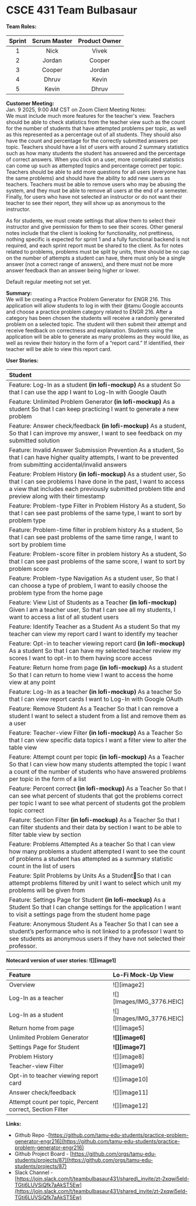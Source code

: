 # CSCE 431 Team Bulbasaur

**Team Roles:**

| Sprint | Scrum Master | Product Owner |
| :---: | :---: | :---: |
| 1 | Nick | Vivek |
| 2 | Jordan | Cooper |
| 3 | Cooper | Jordan |
| 4 | Dhruv | Kevin |
| 5 | Kevin | Dhruv |

**Customer Meeting:**  
Jan. 9 2025, 9:00 AM CST on Zoom Client Meeting Notes:   
We must include much more features for the teacher's view. Teachers should be able to check statistics from the teacher view such as the count for the number of students that have attempted problems per topic, as well as this represented as a percentage out of all students. They should also have the count and percentage for the correctly submitted answers per topic. Teachers should have a list of users with around 2 summary statistics such as how many students the student has answered and the percentage of correct answers. When you click on a user, more complicated statistics can come up such as attempted topics and percentage correct per topic. Teachers should be able to add more questions for all users (everyone has the same problems) and should have the ability to add new users as teachers. Teachers must be able to remove users who may be abusing the system, and they must be able to remove all users at the end of a semester. Finally, for users who have not selected an instructor or do not want their teacher to see their report, they will show up as anonymous to the instructor. 

As for students, we must create settings that allow them to select their instructor and give permission for them to see their scores. Other general notes include that the client is looking for functionality, not prettiness, nothing specific is expected for sprint 1 and a fully functional backend is not required, and each sprint report must be shared to the client. As for notes related to problems, problems must be split by units, there should be no cap on the number of attempts a student can have, there must only be a single answer (not a correct range of answers), and there must not be more answer feedback than an answer being higher or lower. 

Default regular meeting not set yet. 

**Summary:**  
We will be creating a Practice Problem Generator for ENGR 216\. This application will allow students to log in with their @tamu Google accounts and choose a practice problem category related to ENGR 216\. After a category has been chosen the students will receive a randomly generated problem on a selected topic. The student will then submit their attempt and receive feedback on correctness and explanation. Students using the application will be able to generate as many problems as they would like, as well as review their history in the form of a “report card.” If identified, their teacher will be able to view this report card. 

**User Stories:** 

| Student |
| :---- |
| Feature: Log-In as a student **(in lofi-mockup)** As a student So that I can use the app I want to Log-In with Google Oauth |
| Feature: Unlimited Problem Generator **(in lofi-mockup)** As a student So that I can keep practicing I want to generate a new problem |
| Feature: Answer check/feedback **(in lofi-mockup)** As a student,  So that I can improve my answer, I want to see feedback on my submitted solution |
| Feature: Invalid Answer Submission Prevention  As a student,  So that I can have higher quality attempts, I want to be prevented from submitting accidental/invalid answers |
| Feature: Problem History **(in lofi-mockup)** As a student user, So that I can see problems I have done in the past, I want to access a view that includes each previously submitted problem title and preview along with their timestamp |
| Feature: Problem-type Filter in Problem History  As a student, So that I can see past problems of the same type, I want to sort by problem type |
| Feature: Problem-time filter in problem history As a student, So that I can see past problems of the same time range, I want to sort by problem time |
| Feature: Problem-score filter in problem history As a student, So that I can see past problems of the same score, I want to sort by problem score |
| Feature: Problem-type Navigation As a student user,  So that I can choose a type of problem,  I want to easily choose the problem type from the home page |
| Feature: View List of Students as a Teacher **(in lofi-mockup)** Given I am a teacher user, So that I can see all my students, I want to access a list of all student users |
| Feature: Identify Teacher as a Student As a student So that my teacher can view my report card I want to identify my teacher |
| Feature: Opt-in to teacher viewing report card **(in lofi-mockup)** As a student So that I can have my selected teacher review my scores I want to opt-in to them having score access |
| Feature: Return home from page **(in lofi-mockup)** As a student So that I can return to home view I want to access the home view at any point |
| Feature: Log-In as a teacher **(in lofi-mockup)** As a teacher So that I can view report cards I want to Log-In with Google OAuth |
| Feature: Remove Student  As a Teacher So that I can remove a student I want to select a student from a list and remove them as a user |
| Feature: Teacher-view Filter **(in lofi-mockup)** As a Teacher So that I can view specific data topics I want a filter view to alter the table view |
| Feature: Attempt count per topic **(in lofi-mockup)** As a Teacher So that I can view how many students attempted the topic I want a count of the number of students who have answered problems per topic in the form of a list |
| Feature: Percent correct **(in lofi-mockup)** As a Teacher So that I can see what percent of students that got the problems correct per topic I want to see what percent of students got the problem topic correct |
| Feature: Section Filter **(in lofi-mockup)** As a Teacher So that I can filter students and their data by section I want to be able to filter table view by section |
| Feature: Problems Attempted  As a teacher So that I can view how many problems a student attempted I want to see the count of problems a student has attempted as a summary statistic count in the list of users |
| Feature: Split Problems by Units  As a StudentSo that I can attempt problems filtered by unit I want to select which unit my problems will be given from |
| Feature: Settings Page for Student **(in lofi-mockup)** As a Student So that I can change settings for the application I want to visit a settings page from the student home page |
| Feature: Anonymous Student As a Teacher So that I can see a student’s performance who is not linked to a professor I want to see students as anonymous users if they have not selected their professor. |

**Notecard version of user stories: ![][image1]**

| Feature | Lo-Fi Mock-Up View |
| :---- | :---- |
| Overview | ![][image2] |
| Log-In as a teacher | ![][Images/IMG_3776.HEIC] |
| Log-In as a student | ![][Images/IMG_3776.HEIC] |
| Return home from page | ![][image5] |
| Unlimited Problem Generator  | **![][image6]** |
| Settings Page for Student | **![][image7]** |
| Problem History  | ![][image8] |
| Teacher-view Filter | ![][image9] |
| Opt-in to teacher viewing report card | ![][image10] |
| Answer check/feedback | ![][image11] |
| Attempt count per topic, Percent correct, Section Filter  | ![][image12] |

**Links:**

* Github Repo \-[https://github.com/tamu-edu-students/practice-problem-generator-engr216](https://github.com/tamu-edu-students/practice-problem-generator-engr216)  
* Github Project Board \- [https://github.com/orgs/tamu-edu-students/projects/87](https://github.com/orgs/tamu-edu-students/projects/87)  
* Slack Channel \- [https://join.slack.com/t/teambulbasaur431/shared\_invite/zt-2xqwi5eld-TGti6LUVSiQfk7aAkST5Ew](https://join.slack.com/t/teambulbasaur431/shared_invite/zt-2xqwi5eld-TGti6LUVSiQfk7aAkST5Ew)
